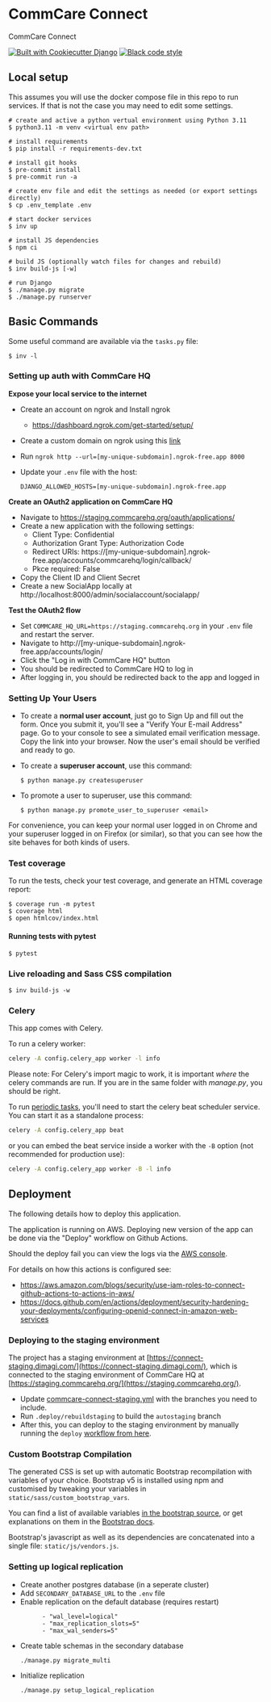 # CommCare Connect

CommCare Connect

[![Built with Cookiecutter Django](https://img.shields.io/badge/built%20with-Cookiecutter%20Django-ff69b4.svg?logo=cookiecutter)](https://github.com/cookiecutter/cookiecutter-django/)
[![Black code style](https://img.shields.io/badge/code%20style-black-000000.svg)](https://github.com/ambv/black)

## Local setup

This assumes you will use the docker compose file in this repo to run services. If that is not the case you may
need to edit some settings.

    # create and active a python vertual environment using Python 3.11
    $ python3.11 -m venv <virtual env path>

    # install requirements
    $ pip install -r requirements-dev.txt

    # install git hooks
    $ pre-commit install
    $ pre-commit run -a

    # create env file and edit the settings as needed (or export settings directly)
    $ cp .env_template .env

    # start docker services
    $ inv up

    # install JS dependencies
    $ npm ci

    # build JS (optionally watch files for changes and rebuild)
    $ inv build-js [-w]

    # run Django
    $ ./manage.py migrate
    $ ./manage.py runserver

## Basic Commands

Some useful command are available via the `tasks.py` file:

    $ inv -l

### Setting up auth with CommCare HQ

**Expose your local service to the internet**

- Create an account on ngrok and Install ngrok
  - https://dashboard.ngrok.com/get-started/setup/
- Create a custom domain on ngrok using this [link](https://dashboard.ngrok.com/domains/new)
- Run `ngrok http --url=[my-unique-subdomain].ngrok-free.app 8000`
- Update your `.env` file with the host:

      DJANGO_ALLOWED_HOSTS=[my-unique-subdomain].ngrok-free.app

**Create an OAuth2 application on CommCare HQ**

- Navigate to https://staging.commcarehq.org/oauth/applications/
- Create a new application with the following settings:
  - Client Type: Confidential
  - Authorization Grant Type: Authorization Code
  - Redirect URIs: https://[my-unique-subdomain].ngrok-free.app/accounts/commcarehq/login/callback/
  - Pkce required: False
- Copy the Client ID and Client Secret
- Create a new SocialApp locally at http://localhost:8000/admin/socialaccount/socialapp/

**Test the OAuth2 flow**

- Set `COMMCARE_HQ_URL=https://staging.commcarehq.org` in your `.env` file and restart the server.
- Navigate to http://[my-unique-subdomain].ngrok-free.app/accounts/login/
- Click the "Log in with CommCare HQ" button
- You should be redirected to CommCare HQ to log in
- After logging in, you should be redirected back to the app and logged in

### Setting Up Your Users

- To create a **normal user account**, just go to Sign Up and fill out the form. Once you submit it, you'll see a "Verify Your E-mail Address" page. Go to your console to see a simulated email verification message. Copy the link into your browser. Now the user's email should be verified and ready to go.

- To create a **superuser account**, use this command:

      $ python manage.py createsuperuser

- To promote a user to superuser, use this command:

      $ python manage.py promote_user_to_superuser <email>

For convenience, you can keep your normal user logged in on Chrome and your superuser logged in on Firefox (or similar), so that you can see how the site behaves for both kinds of users.

### Test coverage

To run the tests, check your test coverage, and generate an HTML coverage report:

    $ coverage run -m pytest
    $ coverage html
    $ open htmlcov/index.html

#### Running tests with pytest

    $ pytest

### Live reloading and Sass CSS compilation

    $ inv build-js -w

### Celery

This app comes with Celery.

To run a celery worker:

```bash
celery -A config.celery_app worker -l info
```

Please note: For Celery's import magic to work, it is important _where_ the celery commands are run. If you are in the same folder with _manage.py_, you should be right.

To run [periodic tasks](https://docs.celeryq.dev/en/stable/userguide/periodic-tasks.html), you'll need to start the celery beat scheduler service. You can start it as a standalone process:

```bash
celery -A config.celery_app beat
```

or you can embed the beat service inside a worker with the `-B` option (not recommended for production use):

```bash
celery -A config.celery_app worker -B -l info
```

## Deployment

The following details how to deploy this application.

The application is running on AWS. Deploying new version of the app can be done via the "Deploy" workflow
on Github Actions.

Should the deploy fail you can view the logs via the [AWS console][aws_console].

[aws_console]: https://docs.aws.amazon.com/elasticbeanstalk/latest/dg/using-features.logging.html?icmpid=docs_elasticbeanstalk_console

For details on how this actions is configured see:

- https://aws.amazon.com/blogs/security/use-iam-roles-to-connect-github-actions-to-actions-in-aws/
- https://docs.github.com/en/actions/deployment/security-hardening-your-deployments/configuring-openid-connect-in-amazon-web-services

### Deploying to the staging environment

The project has a staging environment at [https://connect-staging.dimagi.com/](https://connect-staging.dimagi.com/),
which is connected to the staging environment of CommCare HQ at
[https://staging.commcarehq.org/](https://staging.commcarehq.org/).

- Update [commcare-connect-staging.yml](https://github.com/dimagi/staging-branches/blob/main/commcare-connect-staging.yml) with the branches you need to include.
- Run `.deploy/rebuildstaging` to build the `autostaging` branch
- After this, you can deploy to the staging environment by manually running the `deploy`
  [workflow from here](https://github.com/dimagi/commcare-connect/actions/workflows/deploy.yml).

### Custom Bootstrap Compilation

The generated CSS is set up with automatic Bootstrap recompilation with variables of your choice.
Bootstrap v5 is installed using npm and customised by tweaking your variables in `static/sass/custom_bootstrap_vars`.

You can find a list of available variables [in the bootstrap source](https://github.com/twbs/bootstrap/blob/v5.1.3/scss/_variables.scss), or get explanations on them in the [Bootstrap docs](https://getbootstrap.com/docs/5.1/customize/sass/).

Bootstrap's javascript as well as its dependencies are concatenated into a single file: `static/js/vendors.js`.

### Setting up logical replication

- Create another postgres database (in a seperate cluster)
- Add `SECONDARY_DATABASE_URL` to the `.env` file
- Enable replication on the default database (requires restart)
  ```
        - "wal_level=logical"
        - "max_replication_slots=5"
        - "max_wal_senders=5"
  ```
- Create table schemas in the secondary database
  ```
  ./manage.py migrate_multi
  ```
- Initialize replication
  ```
  ./manage.py setup_logical_replication
  ```
